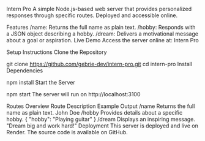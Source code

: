


Intern Pro
A simple Node.js-based web server that provides personalized responses through specific routes. Deployed and accessible online.

Features
/name: Returns the full name as plain text.
/hobby: Responds with a JSON object describing a hobby.
/dream: Delivers a motivational message about a goal or aspiration.
Live Demo
Access the server online at: Intern Pro

Setup Instructions
Clone the Repository

git clone https://github.com/gebrie-dev/intern-pro.git
cd intern-pro
Install Dependencies

npm install
Start the Server

npm start
The server will run on http://localhost:3100 

Routes Overview
Route	Description	Example Output
/name	Returns the full name as plain text.	John Doe
/hobby	Provides details about a specific hobby.	{ "hobby": "Playing guitar" }
/dream	Displays an inspiring message.	"Dream big and work hard!"
Deployment
This server is deployed and live on Render. The source code is available on GitHub.
